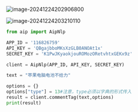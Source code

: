 ![image-20241224202906800](C:\Users\Emerson\AppData\Roaming\Typora\typora-user-images\image-20241224202906800.png)

![image-20241224203210110](C:\Users\Emerson\AppData\Roaming\Typora\typora-user-images\image-20241224203210110.png)

```python
from aip import AipNlp

APP_ID = '116826759'
API_KEY = 'QBgajbboMKsXzGLB0ANOAt1x'
SECRET_KEY = 'K1PwJKyaokjouROMozORetvhtxGEKx9z'

client = AipNlp(APP_ID, API_KEY, SECRET_KEY)

text = "苹果电脑电池不给力"

options = {}
options["type"] = 13#注意，type必须以字典的形式传入
result = client.commentTag(text,options)
print(result)



```

